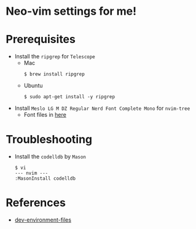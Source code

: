 # Neo-vim settings for me!

# Prerequisites
- Install the `ripgrep` for `Telescope`
  - Mac
    ```
    $ brew install ripgrep 
    ```
  - Ubuntu
    ```
    $ sudo apt-get install -y ripgrep
    ```
- Install `Meslo LG M DZ Regular Nerd Font Complete Mono` for `nvim-tree`
  - Font files in [here](./font/)

# Troubleshooting
- Install the `codelldb` by `Mason`
  ```
  $ vi
  --- nvim ---
  :MasonInstall codelldb
  ```

# References
- [dev-environment-files](https://github.com/josean-dev/dev-environment-files)
